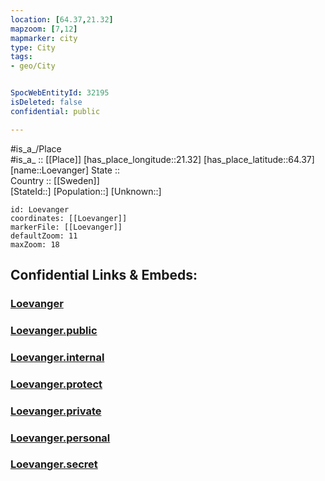 ```yaml
---
location: [64.37,21.32] 
mapzoom: [7,12] 
mapmarker: city 
type: City
tags:
- geo/City


SpocWebEntityId: 32195
isDeleted: false
confidential: public

---
```

#is_a_/Place  
#is_a_ :: [[Place]] 
[has_place_longitude::21.32] 
[has_place_latitude::64.37] 
[name::Loevanger] 
State ::  
Country :: [[Sweden]]  
[StateId::] 
[Population::] 
[Unknown::] 


```leaflet
id: Loevanger
coordinates: [[Loevanger]] 
markerFile: [[Loevanger]] 
defaultZoom: 11 
maxZoom: 18
```


## Confidential Links & Embeds: 

### [Loevanger](/_Standards/Earth/Continent/Europe/Europe~North/Sweden/Provinces~Sweden/Västerbotten/City/Loevanger.md) 

### [Loevanger.public](/_public/Earth/Continent/Europe/Europe~North/Sweden/Provinces~Sweden/Västerbotten/City/Loevanger.public.md) 

### [Loevanger.internal](/_internal/Earth/Continent/Europe/Europe~North/Sweden/Provinces~Sweden/Västerbotten/City/Loevanger.internal.md) 

### [Loevanger.protect](/_protect/Earth/Continent/Europe/Europe~North/Sweden/Provinces~Sweden/Västerbotten/City/Loevanger.protect.md) 

### [Loevanger.private](/_private/Earth/Continent/Europe/Europe~North/Sweden/Provinces~Sweden/Västerbotten/City/Loevanger.private.md) 

### [Loevanger.personal](/_personal/Earth/Continent/Europe/Europe~North/Sweden/Provinces~Sweden/Västerbotten/City/Loevanger.personal.md) 

### [Loevanger.secret](/_secret/Earth/Continent/Europe/Europe~North/Sweden/Provinces~Sweden/Västerbotten/City/Loevanger.secret.md)

